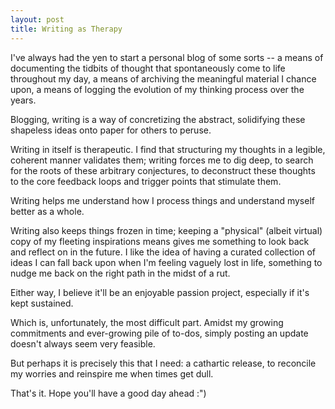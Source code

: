 ```yaml
---
layout: post
title: Writing as Therapy
---
```


I've always had the yen to start a personal blog of some sorts -- a means of documenting the tidbits of thought that spontaneously come to life throughout my day, a means of archiving the meaningful material I chance upon, a means of logging the evolution of my thinking process over the years. 

Blogging, writing is a way of concretizing the abstract, solidifying these shapeless ideas onto paper for others to peruse. 

Writing in itself is therapeutic. I find that structuring my thoughts in a legible, coherent manner validates them; writing forces me to dig deep, to search for the roots of these arbitrary conjectures, to deconstruct these thoughts to the core feedback loops and trigger points that stimulate them. 

Writing helps me understand how I process things and understand myself better as a whole.

Writing also keeps things frozen in time; keeping a "physical" (albeit virtual) copy of my fleeting inspirations means gives me something to look back and reflect on in the future. I like the idea of having a curated collection of ideas I can fall back upon when I'm feeling vaguely lost in life, something to nudge me back on the right path in the midst of a rut. 

Either way, I believe it'll be an enjoyable passion project, especially if it's kept sustained. 

Which is, unfortunately, the most difficult part. Amidst my growing commitments and ever-growing pile of to-dos, simply posting an update doesn't always seem very feasible. 

But perhaps it is precisely this that I need: a cathartic release, to reconcile my worries and reinspire me when times get dull. 

That's it. Hope you'll have a good day ahead :") 
